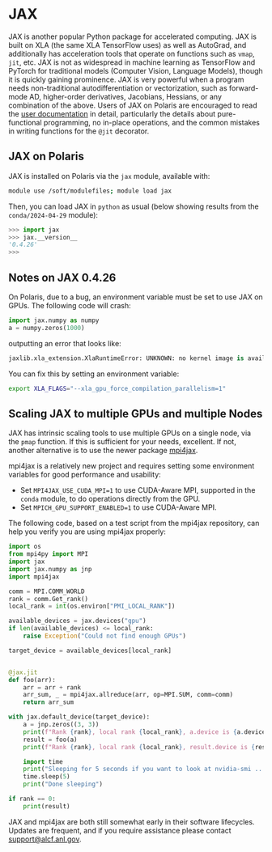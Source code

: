 # JAX

JAX is another popular Python package for accelerated computing. JAX is built on XLA (the same XLA TensorFlow uses) as well as AutoGrad, and additionally has acceleration tools that operate on functions such as `vmap`, `jit`, etc. JAX is not as widespread in machine learning as TensorFlow and PyTorch for traditional models (Computer Vision, Language Models), though it is quickly gaining prominence. JAX is very powerful when a program needs non-traditional autodifferentiation or vectorization, such as forward-mode AD, higher-order derivatives, Jacobians, Hessians, or any combination of the above. Users of JAX on Polaris are encouraged to read the [user documentation](https://jax.readthedocs.io/en/latest/) in detail, particularly the details about pure-functional programming, no in-place operations, and the common mistakes in writing functions for the `@jit` decorator.

## JAX on Polaris

JAX is installed on Polaris via the `jax` module, available with:
```bash
module use /soft/modulefiles; module load jax
```

Then, you can load JAX in `python` as usual (below showing results from the `conda/2024-04-29` module):

```python
>>> import jax
>>> jax.__version__
'0.4.26'
>>>
```

## Notes on JAX 0.4.26

On Polaris, due to a bug, an environment variable must be set to use JAX on GPUs. The following code will crash:
```python
import jax.numpy as numpy
a = numpy.zeros(1000)
```
outputting an error that looks like:
```python
jaxlib.xla_extension.XlaRuntimeError: UNKNOWN: no kernel image is available for execution on the device
```

You can fix this by setting an environment variable:
```bash
export XLA_FLAGS="--xla_gpu_force_compilation_parallelism=1"
```

## Scaling JAX to multiple GPUs and multiple Nodes

JAX has intrinsic scaling tools to use multiple GPUs on a single node, via the `pmap` function. If this is sufficient for your needs, excellent. If not, another alternative is to use the newer package [mpi4jax](https://github.com/mpi4jax/mpi4jax).

mpi4jax is a relatively new project and requires setting some environment variables for good performance and usability:
- Set `MPI4JAX_USE_CUDA_MPI=1` to use CUDA-Aware MPI, supported in the `conda` module, to do operations directly from the GPU.
- Set `MPICH_GPU_SUPPORT_ENABLED=1` to use CUDA-Aware MPI.

The following code, based on a test script from the mpi4jax repository, can help you verify you are using mpi4jax properly:

```python
import os
from mpi4py import MPI
import jax
import jax.numpy as jnp
import mpi4jax

comm = MPI.COMM_WORLD
rank = comm.Get_rank()
local_rank = int(os.environ["PMI_LOCAL_RANK"])

available_devices = jax.devices("gpu")
if len(available_devices) <= local_rank:
    raise Exception("Could not find enough GPUs")

target_device = available_devices[local_rank]


@jax.jit
def foo(arr):
    arr = arr + rank
    arr_sum, _ = mpi4jax.allreduce(arr, op=MPI.SUM, comm=comm)
    return arr_sum

with jax.default_device(target_device):
    a = jnp.zeros((3, 3))
    print(f"Rank {rank}, local rank {local_rank}, a.device is {a.device()}")
    result = foo(a)
    print(f"Rank {rank}, local rank {local_rank}, result.device is {result.device()}")

    import time
    print("Sleeping for 5 seconds if you want to look at nvidia-smi ... ")
    time.sleep(5)
    print("Done sleeping")

if rank == 0:
    print(result)
```

JAX and mpi4jax are both still somewhat early in their software lifecycles. Updates are frequent, and if you require assistance please contact [support@alcf.anl.gov](mailto:support@alcf.anl.gov).